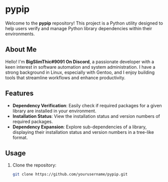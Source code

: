 # pypip

Welcome to the **pypip** repository! This project is a Python utility designed to help users verify and manage Python library dependencies within their environments. 

## About Me

Hello! I'm **BigSlimThic#9091 On Discord**, a passionate developer with a keen interest in software automation and system administration. I have a strong background in Linux, especially with Gentoo, and I enjoy building tools that streamline workflows and enhance productivity.

## Features

- **Dependency Verification**: Easily check if required packages for a given library are installed in your environment.
- **Installation Status**: View the installation status and version numbers of required packages.
- **Dependency Expansion**: Explore sub-dependencies of a library, displaying their installation status and version numbers in a tree-like format.

## Usage

1. Clone the repository:
   ```bash
   git clone https://github.com/yourusername/pypip.git
